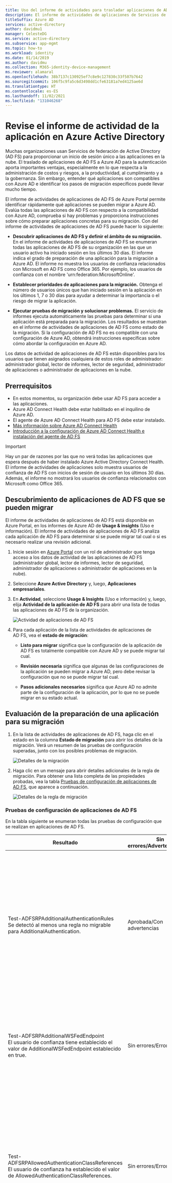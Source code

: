 ```yaml
---
title: Uso del informe de actividades para trasladar aplicaciones de AD FS a Azure Active Directory
description: El informe de actividades de aplicaciones de Servicios de federación de Active Directory (AD FS) permite migrar rápidamente aplicaciones de AD FS a Azure Active Directory (Azure AD). Esta herramienta de migración para AD FS identifica la compatibilidad con Azure AD y proporciona instrucciones de migración.
titleSuffix: Azure AD
services: active-directory
author: davidmu1
manager: CelesteDG
ms.service: active-directory
ms.subservice: app-mgmt
ms.topic: how-to
ms.workload: identity
ms.date: 01/14/2019
ms.author: davidmu
ms.collection: M365-identity-device-management
ms.reviewer: alamaral
ms.openlocfilehash: 38b7137c130925ef7c8e9c127830c33f507b7642
ms.sourcegitcommit: 106f5c9fa5c6d3498dd1cfe63181a7ed4125ae6d
ms.translationtype: HT
ms.contentlocale: es-ES
ms.lasthandoff: 11/02/2021
ms.locfileid: "131046268"
---
```

# <a name="review-the-application-activity-report-in-azure-active-directory"></a>Revise el informe de actividad de la aplicación en Azure Active Directory

Muchas organizaciones usan Servicios de federación de Active Directory (AD FS) para proporcionar un inicio de sesión único a las aplicaciones en la nube. El traslado de aplicaciones de AD FS a Azure AD para la autenticación aporta importantes ventajas, especialmente en lo que respecta a la administración de costos y riesgos, a la productividad, al cumplimiento y a la gobernanza. Sin embargo, entender qué aplicaciones son compatibles con Azure AD e identificar los pasos de migración específicos puede llevar mucho tiempo.

El informe de actividades de aplicaciones de AD FS de Azure Portal permite identificar rápidamente qué aplicaciones se pueden migrar a Azure AD. Evalúa todas las aplicaciones de AD FS con respecto a la compatibilidad con Azure AD, comprueba si hay problemas y proporciona instrucciones sobre cómo preparar aplicaciones concretas para su migración. Con del informe de actividades de aplicaciones de AD FS puede hacer lo siguiente:

* **Descubrir aplicaciones de AD FS y definir el ámbito de su migración.** En el informe de actividades de aplicaciones de AD FS se enumeran todas las aplicaciones de AD FS de su organización en las que un usuario activo ha iniciado sesión en los últimos 30 días. El informe indica el grado de preparación de una aplicación para la migración a Azure AD. El informe no muestra los usuarios de confianza relacionados con Microsoft en AD FS como Office 365. Por ejemplo, los usuarios de confianza con el nombre 'urn:federation:MicrosoftOnline'.

* **Establecer prioridades de aplicaciones para la migración.** Obtenga el número de usuarios únicos que han iniciado sesión en la aplicación en los últimos 1, 7 o 30 días para ayudar a determinar la importancia o el riesgo de migrar la aplicación.
* **Ejecutar pruebas de migración y solucionar problemas.** El servicio de informes ejecuta automáticamente las pruebas para determinar si una aplicación está preparada para la migración. Los resultados se muestran en el informe de actividades de aplicaciones de AD FS como estado de la migración. Si la configuración de AD FS no es compatible con una configuración de Azure AD, obtendrá instrucciones específicas sobre cómo abordar la configuración en Azure AD.

Los datos de actividad de aplicaciones de AD FS están disponibles para los usuarios que tienen asignados cualquiera de estos roles de administrador: administrador global, lector de informes, lector de seguridad, administrador de aplicaciones o administrador de aplicaciones en la nube.

## <a name="prerequisites"></a>Prerrequisitos

* En estos momentos, su organización debe usar AD FS para acceder a las aplicaciones.
* Azure AD Connect Health debe estar habilitado en el inquilino de Azure AD.
* El agente de Azure AD Connect Health para AD FS debe estar instalado.
* [Más información sobre Azure AD Connect Health](../hybrid/how-to-connect-health-adfs.md)
* [Introducción a la configuración de Azure AD Connect Health e instalación del agente de AD FS](../hybrid/how-to-connect-health-agent-install.md)

>[!IMPORTANT]
>Hay un par de razones por las que no verá todas las aplicaciones que espera después de haber instalado Azure Active Directory Connect Health. El informe de actividades de aplicaciones solo muestra usuarios de confianza de AD FS con inicios de sesión de usuario en los últimos 30 días. Además, el informe no mostrará los usuarios de confianza relacionados con Microsoft como Office 365.

## <a name="discover-ad-fs-applications-that-can-be-migrated"></a>Descubrimiento de aplicaciones de AD FS que se pueden migrar

El informe de actividades de aplicaciones de AD FS está disponible en Azure Portal, en los informes de Azure AD de **Usage & insights** (Uso e información). El informe de actividades de aplicaciones de AD FS analiza cada aplicación de AD FS para determinar si se puede migrar tal cual o si es necesario realizar una revisión adicional.

1. Inicie sesión en [Azure Portal](https://portal.azure.com) con un rol de administrador que tenga acceso a los datos de actividad de las aplicaciones de AD FS (administrador global, lector de informes, lector de seguridad, administrador de aplicaciones o administrador de aplicaciones en la nube).

2. Seleccione **Azure Active Directory** y, luego, **Aplicaciones empresariales**.

3. En **Actividad**, seleccione **Usage & Insights** (Uso e información) y, luego, elija **Actividad de la aplicación de AD FS** para abrir una lista de todas las aplicaciones de AD FS de la organización.

   ![Actividad de aplicaciones de AD FS](media/migrate-adfs-application-activity/adfs-application-activity.png)

4. Para cada aplicación de la lista de actividades de aplicaciones de AD FS, vea el **estado de migración**:

   * **Listo para migrar** significa que la configuración de la aplicación de AD FS es totalmente compatible con Azure AD y se puede migrar tal cual.

   * **Revisión necesaria** significa que algunas de las configuraciones de la aplicación se pueden migrar a Azure AD, pero debe revisar la configuración que no se puede migrar tal cual.

   * **Pasos adicionales necesarios** significa que Azure AD no admite parte de la configuración de la aplicación, por lo que no se puede migrar en su estado actual.

## <a name="evaluate-the-readiness-of-an-application-for-migration"></a>Evaluación de la preparación de una aplicación para su migración

1. En la lista de actividades de aplicaciones de AD FS, haga clic en el estado en la columna **Estado de migración** para abrir los detalles de la migración. Verá un resumen de las pruebas de configuración superadas, junto con los posibles problemas de migración.

   ![Detalles de la migración](media/migrate-adfs-application-activity/migration-details.png)

2. Haga clic en un mensaje para abrir detalles adicionales de la regla de migración. Para obtener una lista completa de las propiedades probadas, vea la tabla [Pruebas de configuración de aplicaciones de AD FS](#ad-fs-application-configuration-tests), que aparece a continuación.

   ![Detalles de la regla de migración](media/migrate-adfs-application-activity/migration-rule-details.png)

### <a name="ad-fs-application-configuration-tests"></a>Pruebas de configuración de aplicaciones de AD FS

En la tabla siguiente se enumeran todas las pruebas de configuración que se realizan en aplicaciones de AD FS.

|Resultado  |Sin errores/Advertencia/Error  |Descripción  |
|---------|---------|---------|
|Test-ADFSRPAdditionalAuthenticationRules <br> Se detectó al menos una regla no migrable para AdditionalAuthentication.       | Aprobada/Con advertencias          | El usuario de confianza tiene reglas para solicitar Multi-Factor Authentication (MFA). Para desplazarse a Azure AD, traduzca dichas reglas en directivas de acceso condicional. Si usa una aplicación local de MFA, se recomienda que se traslade a Azure AD MFA. [Obtenga más información sobre el acceso condicional](../authentication/concept-mfa-howitworks.md).        |
|Test-ADFSRPAdditionalWSFedEndpoint <br> El usuario de confianza tiene establecido el valor de AdditionalWSFedEndpoint establecido en true.       | Sin errores/Error          | El usuario de confianza de AD FS permite varios puntos de conexión de aserción de WS-FED. Actualmente, Azure AD solo admite una. Si tiene un escenario en el que este resultado bloquea la migración, [háganoslo saber](https://feedback.azure.com/d365community/forum/22920db1-ad25-ec11-b6e6-000d3a4f0789).     |
|Test-ADFSRPAllowedAuthenticationClassReferences <br> El usuario de confianza ha establecido el valor de AllowedAuthenticationClassReferences.       | Sin errores/Error          | Este valor de AD FS permite especificar si la aplicación se configura para permitir solo determinados tipos de autenticación. Se recomienda usar acceso condicional para lograr esta funcionalidad. Si tiene un escenario en el que este resultado bloquea la migración, [háganoslo saber](https://feedback.azure.com/d365community/forum/22920db1-ad25-ec11-b6e6-000d3a4f0789).  [Obtenga más información sobre el acceso condicional](../authentication/concept-mfa-howitworks.md).         |
|Test-ADFSRPAlwaysRequireAuthentication <br> AlwaysRequireAuthenticationCheckResult      | Sin errores/Error          | Este valor de AD FS permite especificar si la aplicación se configura para omitir las cookies de SSO y **solicitar siempre la autenticación**. En Azure AD, puede administrar la sesión de autenticación mediante directivas de acceso condicional para lograr un comportamiento similar. [Obtenga más información sobre cómo configurar la sesión de autenticación con acceso condicional](../conditional-access/howto-conditional-access-session-lifetime.md).          |
|Test-ADFSRPAutoUpdateEnabled <br> El usuario de confianza tiene el valor de AutoUpdateEnabled en true.       | Aprobada/Con advertencias          | Este valor de AD FS permite especificar si AD FS se configura para actualizar automáticamente la aplicación en función de los cambios en los metadatos de federación. Azure AD no admite esta configuración actualmente, pero no debería impedir la migración de la aplicación a Azure AD.           |
|Test-ADFSRPClaimsProviderName <br> El usuario de confianza tiene varios parámetros ClaimsProviders habilitados.       | Sin errores/Error          | Este valor de AD FS llama a los proveedores de identidades de los que el usuario de confianza acepta notificaciones. En Azure AD, puede habilitar la colaboración externa con Azure AD B2B. [Obtenga más información sobre Azure AD B2B](../external-identities/what-is-b2b.md).          |
|Test-ADFSRPDelegationAuthorizationRules      | Sin errores/Error          | La aplicación tiene definidas reglas de autorización de delegación personalizadas. Se trata de un concepto de WS-Trust que Azure AD admite mediante protocolos de autenticación modernos, como OpenID Connect y OAuth 2.0. [Obtenga más información sobre la plataforma de identidad de Microsoft](../develop/v2-protocols-oidc.md).          |
|Test-ADFSRPImpersonationAuthorizationRules       | Aprobada/Con advertencias          | La aplicación tiene definidas reglas de autorización de suplantación personalizadas. Se trata de un concepto de WS-Trust que Azure AD admite mediante protocolos de autenticación modernos, como OpenID Connect y OAuth 2.0. [Obtenga más información sobre la plataforma de identidad de Microsoft](../develop/v2-protocols-oidc.md).          |
|Test-ADFSRPIssuanceAuthorizationRules <br> Se detectó al menos una regla no migrable para IssuanceAuthorization.       | Aprobada/Con advertencias          | La aplicación tiene reglas de autorización de emisión personalizadas definidas en AD FS. Azure AD admite esta funcionalidad con el acceso condicional de Azure AD. [Más información sobre el acceso condicional](../conditional-access/overview.md) <br> También puede restringir el acceso a la aplicación por usuario o grupos asignados a la aplicación. [Obtenga más información sobre cómo asignar usuarios y grupos para acceder a las aplicaciones](./assign-user-or-group-access-portal.md).            |
|Test-ADFSRPIssuanceTransformRules <br> Se detectó al menos una regla no migrable para IssuanceTransform.       | Aprobada/Con advertencias          | La aplicación tiene reglas de autorización de transformación personalizadas definidas en AD FS. Azure AD admite la personalización de las notificaciones emitidas en el token. Para obtener más información, consulte [Personalización de las notificaciones emitidas en el token SAML para aplicaciones empresariales](../develop/active-directory-saml-claims-customization.md).           |
|Test-ADFSRPMonitoringEnabled <br> El usuario de confianza tiene el valor de MonitoringEnabled establecido en true.       | Aprobada/Con advertencias          | Este valor de AD FS permite especificar si AD FS se configura para actualizar automáticamente la aplicación en función de los cambios en los metadatos de federación. Azure AD no admite esta configuración actualmente, pero no debería impedir la migración de la aplicación a Azure AD.           |
|Test-ADFSRPNotBeforeSkew <br> NotBeforeSkewCheckResult      | Aprobada/Con advertencias          | AD FS permite un desfase horario basado en las horas de NotBefore y NotOnOrAfter del token de SAML. Azure AD controla esto automáticamente de forma predeterminada.          |
|Test-ADFSRPRequestMFAFromClaimsProviders <br> El usuario de confianza tiene el valor de RequestMFAFromClaimsProviders establecido en true.       | Aprobada/Con advertencias          | Este valor de AD FS determina el comportamiento de MFA cuando el usuario procede de un proveedor de notificaciones diferente. En Azure AD, puede habilitar la colaboración externa con Azure AD B2B. Luego, puede aplicar directivas de acceso condicional para proteger el acceso de invitado. Obtenga más información sobre [Azure AD B2B](../external-identities/what-is-b2b.md) y [Acceso condicional](../conditional-access/overview.md).          |
|Test-ADFSRPSignedSamlRequestsRequired <br> El usuario de confianza tiene el valor de SignedSamlRequestsRequired establecido en true.       | Sin errores/Error          | La aplicación se configura en AD FS para comprobar la firma de la solicitud SAML. Azure AD acepta una solicitud SAML firmada, pero no comprobará la firma. Azure AD tiene distintos métodos para protegerse frente a llamadas malintencionadas. Por ejemplo, Azure AD usa las direcciones URL de respuesta configuradas en la aplicación para validar la solicitud SAML. Azure AD solo enviará un token a las direcciones URL de respuesta configuradas para la aplicación. Si tiene un escenario en el que este resultado bloquea la migración, [háganoslo saber](https://feedback.azure.com/d365community/forum/22920db1-ad25-ec11-b6e6-000d3a4f0789).          |
|Test-ADFSRPTokenLifetime <br> TokenLifetimeCheckResult        | Aprobada/Con advertencias         | La aplicación está configurada para una duración de token personalizada. El valor predeterminado de AD FS es de una hora. Azure AD admite esta funcionalidad mediante el acceso condicional. Para obtener más información, consulte [Configuración de la administración de las sesiones de autenticación con el acceso condicional](../conditional-access/howto-conditional-access-session-lifetime.md).          |
|El usuario de confianza está configurado para cifrar notificaciones. Esta configuración es compatible con Azure AD.       | Pass (pasado)          | Con Azure AD puede cifrar el token enviado a la aplicación. Para obtener más información, consulte [Configuración del cifrado de tokens SAML de Azure AD](./howto-saml-token-encryption.md).          |
|EncryptedNameIdRequiredCheckResult      | Sin errores/Error          | La aplicación está configurada para cifrar la notificación nameID en el token SAML. Con Azure AD, puede cifrar todo el token enviado a la aplicación. Todavía no se admite el cifrado de notificaciones específicas. Para obtener más información, consulte [Configuración del cifrado de tokens SAML de Azure AD](./howto-saml-token-encryption.md).         |

## <a name="check-the-results-of-claim-rule-tests"></a>Comprobación de los resultados de las pruebas de reglas de notificaciones

Si ha configurado una regla de notificaciones para la aplicación en AD FS, la experiencia proporcionará un análisis granular para todas las reglas de notificaciones. Verá qué reglas de notificaciones se pueden trasladar a Azure AD y cuáles deben revisarse con más detalle.

1. En la lista de actividades de aplicaciones de AD FS, haga clic en el estado en la columna **Estado de migración** para abrir los detalles de la migración. Verá un resumen de las pruebas de configuración superadas, junto con los posibles problemas de migración.

2. En la página **Detalles de la regla de migración**, expanda los resultados para mostrar los detalles de los posibles problemas de migración y obtener instrucciones adicionales. Para ver una lista detallada de todas las reglas de notificaciones probadas, consulte la tabla de abajo [Comprobación de los resultados de las pruebas de reglas de notificaciones](#check-the-results-of-claim-rule-tests) de abajo.

   En el ejemplo siguiente se muestran los detalles de la regla de migración para la regla de IssuanceTransform. Muestra las partes específicas de la notificación que deben revisarse y abordarse antes de poder migrar la aplicación a Azure AD.

   ![Instrucciones adicionales de regla de migración](media/migrate-adfs-application-activity/migration-rule-details-guidance.png)

### <a name="claim-rule-tests"></a>Pruebas de reglas de notificaciones

En la tabla siguiente se enumeran todas las pruebas de reglas de notificaciones que se realizan en aplicaciones de AD FS.

|Propiedad  |Descripción  |
|---------|---------|
|UNSUPPORTED_CONDITION_PARAMETER      | La instrucción de condición utiliza expresiones regulares para evaluar si la notificación coincide con un patrón determinado.  Para lograr una funcionalidad similar en Azure AD, puede usar la transformación predefinida como IfEmpty(), StartWith() o Contains(). Para obtener más información, consulte [Personalización de las notificaciones emitidas en el token SAML para aplicaciones empresariales](../develop/active-directory-saml-claims-customization.md).          |
|UNSUPPORTED_CONDITION_CLASS      | La instrucción de condición tiene varias condiciones que deben evaluarse antes de ejecutar la instrucción de emisión. Azure AD puede admitir esta funcionalidad con las funciones de transformación de la notificación, donde puede evaluar varios valores de notificaciones.  Para obtener más información, consulte [Personalización de las notificaciones emitidas en el token SAML para aplicaciones empresariales](../develop/active-directory-saml-claims-customization.md).          |
|UNSUPPORTED_RULE_TYPE      | No se pudo reconocer la regla de notificaciones. Para obtener más información sobre cómo configurar notificaciones en Azure AD, consulte [Personalización de las notificaciones emitidas en el token SAML para aplicaciones empresariales](../develop/active-directory-saml-claims-customization.md).          |
|CONDITION_MATCHES_UNSUPPORTED_ISSUER      | La instrucción de condición usa un emisor que no se admite en Azure AD. Actualmente, Azure AD no procesa las notificaciones de los almacenes que no sean de Active Directory o Azure AD. Si esto le impide migrar aplicaciones a Azure AD, [infórmenos](https://feedback.azure.com/d365community/forum/22920db1-ad25-ec11-b6e6-000d3a4f0789).         |
|UNSUPPORTED_CONDITION_FUNCTION      | La instrucción de condición utiliza una función de agregado para emitir o agregar una única notificación sin tener en cuenta el número de coincidencias.  En Azure AD puede evaluar el atributo de un usuario para decidir qué valor utilizar para la notificación con funciones como IfEmpty(), StartWith() o Contains(). Para obtener más información, consulte [Personalización de las notificaciones emitidas en el token SAML para aplicaciones empresariales](../develop/active-directory-saml-claims-customization.md).          |
|RESTRICTED_CLAIM_ISSUED      | La instrucción de condición usa una notificación que está restringida en Azure AD. Es posible que pueda emitir una notificación restringida, pero no puede modificar su origen ni aplicar ninguna transformación. Para obtener más información, consulte [Personalice las notificaciones emitidas en tokens para una aplicación específica en Azure AD](../develop/active-directory-claims-mapping.md).          |
|EXTERNAL_ATTRIBUTE_STORE      | La instrucción de emisión usa un almacén de atributos que no es Active Directory. Actualmente, Azure AD no procesa las notificaciones de los almacenes que no sean de Active Directory o Azure AD. Si esto le impide migrar aplicaciones a Azure AD, [háganoslo saber](https://feedback.azure.com/d365community/forum/22920db1-ad25-ec11-b6e6-000d3a4f0789).          |
|UNSUPPORTED_ISSUANCE_CLASS      | La instrucción de emisión usa AAD para agregar notificaciones al conjunto de notificaciones entrantes. En Azure AD esto puede configurarse como varias transformaciones de notificaciones.  Para obtener más información, consulte [Personalización de las notificaciones emitidas en el token SAML para aplicaciones empresariales](../develop/active-directory-claims-mapping.md).         |
|UNSUPPORTED_ISSUANCE_TRANSFORMATION      | La instrucción de emisión utiliza expresiones regulares para transformar el valor de la notificación que se va a emitir. Para lograr una funcionalidad similar en Azure AD, puede usar la transformación predefinida como Extract(), Trim() o ToLower. Para obtener más información, consulte [Personalización de las notificaciones emitidas en el token SAML para aplicaciones empresariales](../develop/active-directory-saml-claims-customization.md).          |

## <a name="troubleshooting"></a>Solución de problemas

### <a name="cant-see-all-my-ad-fs-applications-in-the-report"></a>No se pueden ver todas las aplicaciones de AD FS en el informe

 Si ha instalado Azure AD Connect Health, pero sigue viendo el aviso de instalación o no ve todas las aplicaciones de AD FS en el informe, puede que no tenga aplicaciones de AD FS activas o que las aplicaciones de AD FS sean aplicaciones de Microsoft.

 En el informe de actividades de aplicaciones de AD FS se enumeran todas las aplicaciones de AD FS de su organización en las que usuarios activos han iniciado sesión en los últimos 30 días. Además, el informe no muestra los usuarios de confianza relacionados con Microsoft en AD FS como Office 365. Por ejemplo, los usuarios de confianza con el nombre 'urn:federation:MicrosoftOnline', 'microsoftonline', 'microsoft:winhello:cert:prov:server' no se mostrarán en la lista.

## <a name="next-steps"></a>Pasos siguientes

* [Vídeo: Cómo usar el informe de actividades de AD FS para migrar una aplicación](https://www.youtube.com/watch?v=OThlTA239lU)
* [Administración de aplicaciones con Azure Active Directory](what-is-application-management.md)
* [Administración del acceso a aplicaciones](what-is-access-management.md)
* [Federación de Azure AD Connect](../hybrid/how-to-connect-fed-whatis.md)
